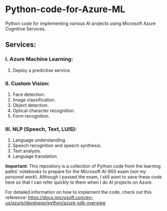 # Python-code-for-Azure-ML

Python code for implementing various AI projects using Microsoft Azure Cognitive Services.

## Services:

### I. Azure Machine Learning:
1. Deploy a predictive service.

### II. Custom Vision:
1. Face detection.
2. Image classification.
3. Object detection.
4. Optical character recognition.
5. Form recognition.

### III. NLP (Speech, Text, LUIS):
1. Language understanding.
2. Speech recognition and speech synthesis.
3. Text analysis.
4. Language translation


**Important**: This repository is a collection of Python code from the learning paths' notebooks to prepare for the Microsoft AI-900 exam (_not my personal work_). Although I passed the exam, I still want to save these code here so that I can refer quickly to them when I do AI projects on Azure.

For detailed information on how to implement the code, check out this reference: https://docs.microsoft.com/en-us/azure/developer/python/azure-sdk-overview
